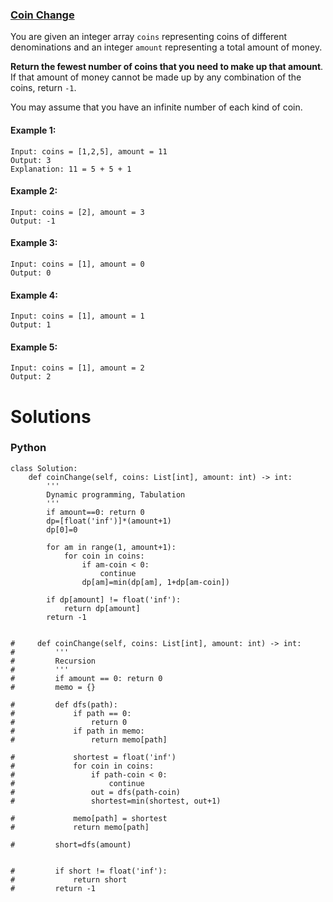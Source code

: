 ### [Coin Change](https://leetcode.com/problems/coin-change/) <br>

You are given an integer array `coins` representing coins of different denominations and an integer `amount` representing a total amount of money.

**Return the fewest number of coins that you need to make up that amount**. If that amount of money cannot be made up by any combination of the coins, return `-1`.

You may assume that you have an infinite number of each kind of coin.

#### Example 1:

```
Input: coins = [1,2,5], amount = 11
Output: 3
Explanation: 11 = 5 + 5 + 1

```

#### Example 2:

```
Input: coins = [2], amount = 3
Output: -1

```

#### Example 3:

```
Input: coins = [1], amount = 0
Output: 0

```

#### Example 4:

```
Input: coins = [1], amount = 1
Output: 1

```

#### Example 5:

```
Input: coins = [1], amount = 2
Output: 2

```


# Solutions

### Python
```
class Solution:
    def coinChange(self, coins: List[int], amount: int) -> int:
        '''
        Dynamic programming, Tabulation
        '''
        if amount==0: return 0
        dp=[float('inf')]*(amount+1)
        dp[0]=0
        
        for am in range(1, amount+1):
            for coin in coins:
                if am-coin < 0: 
                    continue
                dp[am]=min(dp[am], 1+dp[am-coin])
        
        if dp[amount] != float('inf'):
            return dp[amount]
        return -1


#     def coinChange(self, coins: List[int], amount: int) -> int:
#         '''
#         Recursion
#         '''
#         if amount == 0: return 0
#         memo = {}

#         def dfs(path):
#             if path == 0:
#                 return 0
#             if path in memo:
#                 return memo[path]
            
#             shortest = float('inf')
#             for coin in coins:
#                 if path-coin < 0:
#                     continue
#                 out = dfs(path-coin)
#                 shortest=min(shortest, out+1)
                        
#             memo[path] = shortest
#             return memo[path]
        
#         short=dfs(amount)
        
        
#         if short != float('inf'):
#             return short
#         return -1

```
